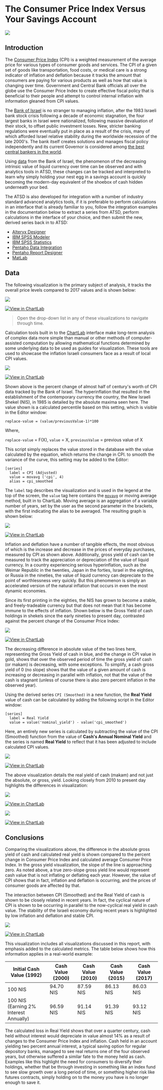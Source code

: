 # The Consumer Price Index Versus Your Savings Account

![](./images/CPI_1.1.png)

## Introduction

The [Consumer Price Index](https://www.bls.gov/cpi/home.htm) (CPI) is a weighted measurement of the average price for various types of consumer goods and services.
The CPI of a given set of goods like transportation, food costs, or medical care is a strong indicator of inflation and deflation
because it tracks the amount that consumers are paying for various products as well as how that value is changing
over time. Government and Central Bank officials all over the globe use the Consumer Price Index to create effective fiscal policy that
is beneficial to their people and attempt to control internal inflation with information gleaned from CPI values.

The [Bank of Israel](https://www.boi.org.il/en/Pages/Default.aspx) is no stranger to managing inflation, after the 1983 Israeli bank stock crisis following a decade of economic stagnation,
the four largest banks in Israel were nationalized, following massive devaluation of their stock, to offset public investment
losses. New, stricter banking regulations were eventually put in place as a result of the crisis, many of which afforded Israel relative
stability during the worldwide recession of the late 2000's. The bank itself creates solutions and manages fiscal policy
independently and its current Governor is considered among [the best central bankers in the world](https://d2tyltutevw8th.cloudfront.net/media/document/central-bankers-2016-1472776973.pdf).

Using [data](https://www.boi.org.il/en/DataAndStatistics/Pages/Default.aspx) from the Bank of Israel, the phenomenon of
the decreasing intrinsic value of liquid currency over time can be observed and with analytics tools in ATSD,
these changes can be tracked and interpreted to learn why simply holding your nest egg in
a savings account is quickly becoming the modern-day equivalent of the shoebox of cash hidden underneath your bed.

The ATSD is also developed for integration with a number of industry standard advanced analytics
tools, if it is preferable to perform calculations in an interface that is already familiar to you, follow the integration
examples in the documentation below to extract a series from ATSD, perform calculations in the interface of your choice, and
then submit the new, derived series back in to ATSD:

* [Alteryx Designer](https://axibase.com/docs/atsd/integration/alteryx/)
* [IBM SPSS Modeler](https://axibase.com/docs/atsd/integration/spss/modeler/)
* [IBM SPSS Statistics](https://axibase.com/docs/atsd/integration/spss/statistics/)
* [Pentaho Data Integration](https://axibase.com/docs/atsd/integration/pentaho/data-integration/#pentaho-data-integration)
* [Pentaho Report Designer](https://axibase.com/docs/atsd/integration/pentaho/report-designer/#pentaho-report-designer)
* [MatLab](https://axibase.com/docs/atsd/integration/matlab/)

## Data

The following visualization is the primary subject of analysis, it tracks the overall price levels compared to 2017
values and is shown below:

![](./images/CPI_4.1.png)

[![View in ChartLab](./images/button.png)](https://apps.axibase.com/chartlab/f322562c/10/#fullscreen)

> Open the drop-down list in any of these visualizations to navigate through time.

Calculation tools built in to the [ChartLab](https://apps.axibase.com/) interface make long-term analysis of complex data more simple than manual or
other methods of computer-assisted computation by allowing mathematical functions determined by some underlying data to be
used as guides for visualization. These tools are used to showcase the inflation Israeli consumers face as a result of
local CPI values.

![](./images/CPI_2.1.png)

[![View in ChartLab](./images/button.png)](https://apps.axibase.com/chartlab/f322562c/7/#fullscreen)

Shown above is the percent change of almost half of century's worth of CPI data tracked by the Bank of Israel. The hyperinflation that resulted
in the establishment of the contemporary currency the country, the New Israeli Shekel (NIS), in 1985 is detailed by the absolute maxima
seen here. The value shown is a calculated percentile based on this setting, which is visible in
the Editor window:

`replace-value = (value/previousValue-1)*100`

Where,

`replace-value` = F(X),
`value` = X,
`previousValue` = previous value of X

This script simply replaces the value stored in the database with the value calculated by the equation, which returns the change in CPI. to smooth the variance of the curve, this setting may be added to the Editor:

```ls
[series]
  label = CPI (Adjusted)
  value = movavg ('cpi', 4)
  alias = cpi_smoothed
```

The `label` tag describes the visualization and is used in the legend at the top of the screen, the `value` tag here contains
the [`movavg`](https://axibase.com/products/axibase-time-series-database/visualization/widgets/time-chart/) or moving average
method, built in to ChartLab. Moving average is an aggregation of a variable number of years, set by the user as the second
parameter in the brackets, with the first indicating the alias to be averaged. The resulting graph is shown below:

![](./images/CPI_3.1.png)

[![View in ChartLab](./images/button.png)](https://apps.axibase.com/chartlab/f322562c/8/#fullscreen)

Inflation and deflation have a number of tangible effects, the most obvious of which is the increase and decrease in the prices
of everyday purchases, measured by CPI as shown above. Additionally, gross yield of cash can be measured to track the appreciation
or depreciation of the value of liquid currency. In a country experiencing serious hyperinflation, such as the Weimar Republic
in the twenties, Japan in the forties, Israel in the eighties, or Russia in the nineties, the value of liquid currency can
depreciate to the point of worthlessness very quickly. But this phenomenon is simply an accelerated version of the natural
inflation that occurs in even the most dynamic economies.

Since its first printing in the eighties, the NIS has grown to become a stable, and freely-tradeable currency but that does not
mean that it has become immune to the effects of inflation. Shown below is the Gross Yield of cash holdings in shekels since
the early nineties to present day, contrasted against the percent change of the Consumer Price Index:

![](./images/CPI_5.1.png)

[![View in ChartLab](./images/button.png)](https://apps.axibase.com/chartlab/f322562c/13/#fullscreen)

The decreasing difference in absolute value of the two lines here, representing the Gross Yield of cash in blue, and the change
in CPI value in gold, shows that over the observed period of time the gross yield of cash (or makam) is decreasing, with
some exceptions. To simplify, a cash gross yield of 0 (no slope) shows that the value of a given amount of cash is increasing
or decreasing in parallel with inflation, not that the value of the cash is stagnant (unless of course there is also zero percent inflation
in the observed year).

Using the derived series `CPI (Smoothed)` in a new function, the **Real Yield** value of cash can be calculated by adding the
following script in the Editor window:

```ls
[series]
  label = Real Yield
  value = value('nominal_yield') - value('cpi_smoothed')
```

Here, an entirely new series is calculated by subtracting the value of the CPI (Smoothed) function from the value of **Cash's Annual Nominal Yield** and the series is named **Real Yield** to reflect that it has been adjusted to include calculated CPI values.

![](./images/CPI_6.1.png)

[![View in ChartLab](./images/button.png)](https://apps.axibase.com/chartlab/f322562c/12/#fullscreen)

The above visualization details the real yield of cash (makam) and not just the absolute,
or gross, yield. Looking closely from 2010 to present day highlights the differences in visualization:

![](./images/CPI_5.2.png)

[![View in ChartLab](./images/button.png)](https://apps.axibase.com/chartlab/f322562c/16/#fullscreen)

![](./images/CPI_6.2.png)

[![View in ChartLab](./images/button.png)](https://apps.axibase.com/chartlab/f322562c/18/#fullscreen)

## Conclusions

Comparing the visualizations above, the difference in the absolute gross yield of cash and calculated real yield is shown
compared to the percent change in Consumer Price Index and calculated average Consumer Price Index.
In the gross yield visualization, the slope of the line is approaching zero. As noted above,
a true zero-slope gross yield line would represent cash value that is not inflating or deflating each year. However, the value of CPI
shows that in fact, inflation and deflation is occurring, and the prices of consumer goods are affected by that.

The interaction between CPI (Smoothed) and the Real Yield of cash is shown to be closely related in recent years. In fact, the cyclical nature of CPI is shown to be occurring in parallel
to the now-cyclical real yield in cash value. The stability of the Israeli economy during recent years is highlighted by low inflation and deflation
and stable CPI.

![](./images/CPI_7.1.png)

[![View in ChartLab](./images/button.png)](https://apps.axibase.com/chartlab/f322562c/19/#fullscreen)

This visualization includes all visualizations discussed in this report, with emphasis added to the calculated metrics. The table below shows how this information applies in a real-world example:

| Initial Cash Value (1992) | Cash Value (2000) | Cash Value (2010) | Cash Value (2015) | Cash Value (2017) |
|-----------------------------|----------------------|----------------------|----------------------|----------------------|
| 100 NIS | 94.70 NIS | 87.59 NIS | 86.13 NIS | 86.03 NIS |
| 100 NIS (Earning 2% Interest Annually) | 96.59 NIS | 91.14 NIS | 91.39 NIS | 93.12 NIS |

The calculated loss in Real Yield shows that over a quarter century, cash held without interest would depreciate in value almost
14% as a result of changes to the Consumer Price Index and inflation. Cash held in an account yielding two percent annual
interest, a typical saving option for regular depository banks, managed to see real returns one of the four observed
years, but otherwise suffered a similar fate to the money held as cash. Examples like this highlight the need for consumers
to diversify their holdings, whether that be through investing in something like an index fund to see slow growth over a long
period of time, or something higher risk like futures contracts, simply holding on to the money you have is no longer enough
to save it.
